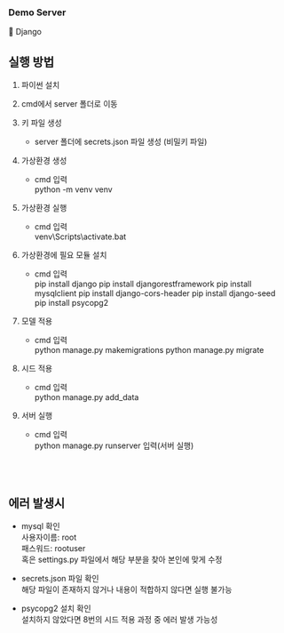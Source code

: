 ### Demo Server

🍔 Django

## 실행 방법

1. 파이썬 설치

2. cmd에서 server 폴더로 이동

3. 키 파일 생성
   + server 폴더에 secrets.json 파일 생성 (비밀키 파일)

4. 가상환경 생성
   + cmd 입력</br>
      python -m venv venv

5. 가상환경 실행
   + cmd 입력</br>
      venv\Scripts\activate.bat

6. 가상환경에 필요 모듈 설치
   + cmd 입력</br>
      pip install django
      pip install djangorestframework
      pip install mysqlclient
      pip install django-cors-header
      pip install django-seed
      pip install psycopg2

7. 모델 적용
   + cmd 입력</br>
      python manage.py makemigrations
      python manage.py migrate

8. 시드 적용
   + cmd 입력</br>
      python manage.py add_data

9. 서버 실행
   + cmd 입력</br>
      python manage.py runserver 입력(서버 실행)

</br></br>

## 에러 발생시
   + mysql 확인</br>
      사용자이름: root</br>
      패스워드: rootuser</br>
      혹은 settings.py 파일에서 해당 부분을 찾아 본인에 맞게 수정
   
   + secrets.json 파일 확인</br>
      해당 파일이 존재하지 않거나 내용이 적합하지 않다면 실행 불가능

   + psycopg2 설치 확인</br>
      설치하지 않았다면 8번의 시드 적용 과정 중 에러 발생 가능성
   

